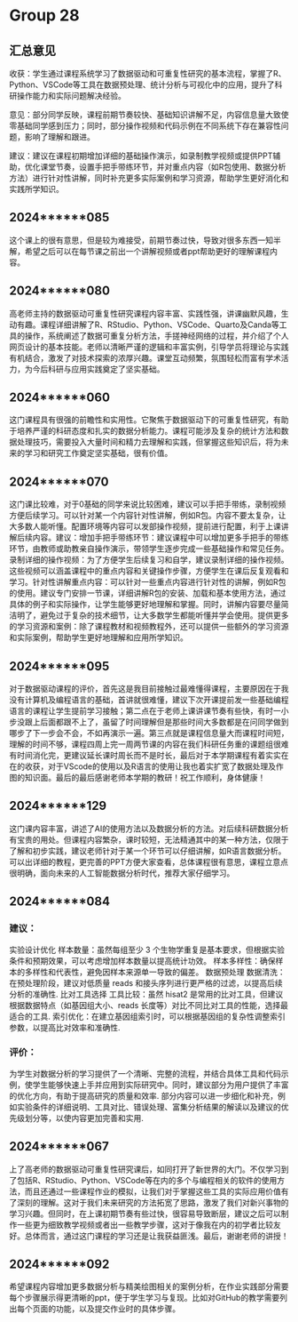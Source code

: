 # Group 28

## 汇总意见

收获：学生通过课程系统学习了数据驱动和可重复性研究的基本流程，掌握了R、Python、VSCode等工具在数据预处理、统计分析与可视化中的应用，提升了科研操作能力和实际问题解决经验。

意见：部分同学反映，课程前期节奏较快、基础知识讲解不足，内容信息量大致使零基础同学感到压力；同时，部分操作视频和代码示例在不同系统下存在兼容性问题，影响了理解和跟进。

建议：建议在课程初期增加详细的基础操作演示，如录制教学视频或提供PPT辅助，优化课堂节奏，设置手把手带练环节，并对重点内容（如R包使用、数据分析方法）进行针对性讲解，同时补充更多实际案例和学习资源，帮助学生更好消化和实践所学知识。


## 2024******085

这个课上的很有意思，但是较为难接受，前期节奏过快，导致对很多东西一知半解，希望之后可以在每节课之前出一个讲解视频或者ppt帮助更好的理解课程内容。

## 2024******080

高老师主持的数据驱动可重复性研究课程内容丰富、实践性强，讲课幽默风趣，生动有趣。课程详细讲解了R、RStudio、Python、VSCode、Quarto及Canda等工具的操作，系统阐述了数据可重复分析方法，手搓神经网络的过程，并介绍了个人网页设计的基本技能。老师以清晰严谨的逻辑和丰富实例，引导学员将理论与实践有机结合，激发了对技术探索的浓厚兴趣。课堂互动频繁，氛围轻松而富有学术活力，为今后科研与应用实践奠定了坚实基础。

## 2024******060

这门课程具有很强的前瞻性和实用性。它聚焦于数据驱动下的可重复性研究，有助于培养严谨的科研态度和扎实的数据分析能力。课程可能涉及复杂的统计方法和数据处理技巧，需要投入大量时间和精力去理解和实践，但掌握这些知识后，将为未来的学习和研究工作奠定坚实基础，很有价值。

## 2024******070

这门课比较难，对于0基础的同学来说比较困难，建议可以手把手带练，录制视频方便后续学习。可以针对某一个内容针对性讲解，例如R包。内容不要太复杂，让大多数人能听懂。配置环境等内容可以发部操作视频，提前进行配置，利于上课讲解后续内容。建议：增加手把手带练环节：建议课程中可以增加更多手把手的带练环节，由教师或助教亲自操作演示，带领学生逐步完成一些基础操作和常见任务。录制详细的操作视频：为了方便学生后续复习和自学，建议录制详细的操作视频。这些视频可以涵盖课程中的重点内容和关键操作步骤，方便学生在课后反复观看和学习。针对性讲解重点内容：可以针对一些重点内容进行针对性的讲解，例如R包的使用。建议专门安排一节课，详细讲解R包的安装、加载和基本使用方法，通过具体的例子和实际操作，让学生能够更好地理解和掌握。同时，讲解内容要尽量简洁明了，避免过于复杂的技术细节，让大多数学生都能听懂并学会使用。提供更多的学习资源和案例：除了课程教材和视频教程外，还可以提供一些额外的学习资源和实际案例，帮助学生更好地理解和应用所学知识。

## 2024******095

对于数据驱动课程的评价，首先这是我目前接触过最难懂得课程，主要原因在于我没有计算机及编程语言的基础，首讲就很难懂，建议下次开课提前发一些基础编程语言的课程让学生提前学习接触；第二点在于老师上课讲课节奏有些快，有时一小步没跟上后面都跟不上了，虽留了时间理解但是那些时间大多数都是在问同学做到哪步了下一步会不会，不如再演示一遍。第三点就是课程信息量大而课程时间短，理解的时间不够，课程四周上完一周两节课的内容在我们科研任务重的课题组很难有时间消化完，更建议延长课时周长而不是时长，最后对于本学期课程有着实实在在的收获，对于VScode的使用以及R语言的使用让我也着实扩宽了数据处理及作图的知识面。最后的最后感谢老师本学期的教研！祝工作顺利，身体健康！

## 2024******129

这门课内容丰富，讲述了AI的使用方法以及数据分析的方法。对后续科研数据分析有宝贵的用处。但课程内容繁杂，课时较短，无法精通其中的某一种方法，仅限于了解和初步实践，建议老师针对于某一个环节可以仔细讲解，如R语言数据分析。可以出详细的教程，更完善的PPT方便大家查看，总体课程很有意思，课程立意点很明确，面向未来的人工智能数据分析时代，推荐大家仔细学习。

## 2024******084

### 建议：
实验设计优化 样本数量：虽然每组至少 3 个生物学重复是基本要求，但根据实验条件和预期效果，可以考虑增加样本数量以提高统计功效。 样本多样性：确保样本的多样性和代表性，避免因样本来源单一导致的偏差。
数据预处理 数据清洗：在预处理阶段，建议对低质量 reads 和接头序列进行更严格的过滤，以提高后续分析的准确性.
比对工具选择 工具比较：虽然 hisat2 是常用的比对工具，但建议根据数据特点（如基因组大小、reads 长度等）对比不同比对工具的性能，选择最适合的工具. 索引优化：在建立基因组索引时，可以根据基因组的复杂性调整索引参数，以提高比对效率和准确性.

### 评价：

为学生对数据分析的学习提供了一个清晰、完整的流程，并结合具体工具和代码示例，使学生能够快速上手并应用到实际研究中。同时，建议部分为用户提供了丰富的优化方向，有助于提高研究的质量和效率. 部分内容可以进一步细化和补充，例如实验条件的详细说明、工具对比、错误处理、富集分析结果的解读以及建议的优先级划分等，以使内容更加完善和实用.

## 2024******067

上了高老师的数据驱动可重复性研究课后，如同打开了新世界的大门。不仅学习到了包括R、RStudio、Python、VSCode等在内的多个与编程相关的软件的使用方法，而且还通过一些课程作业的模拟，让我们对于掌握这些工具的实际应用价值有了深刻的理解。这对于我们未来研究的方法拓宽了思路，激发了我们对新兴事物的学习兴趣。但同时，在上课初期节奏有些过快，很容易导致断层，建议之后可以制作一些更为细致教学视频或者出一些教学步骤，这对于像我在内的初学者比较友好。总体而言，通过这门课程的学习还是让我获益匪浅。最后，谢谢老师的讲授！

## 2024******092

希望课程内容增加更多数据分析与精美绘图相关的案例分析，在作业实践部分需要每个步骤展示得更清晰的ppt，便于学生学习与复现。比如对GitHub的教学需要列出每个页面的功能，以及提交作业时的具体步骤。
